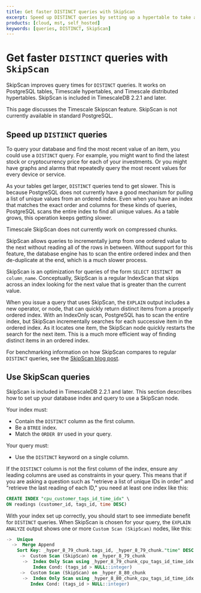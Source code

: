 ```yaml
---
title: Get faster DISTINCT queries with SkipScan
excerpt: Speed up DISTINCT queries by setting up a hypertable to take advantage of SkipScan
products: [cloud, mst, self_hosted]
keywords: [queries, DISTINCT, SkipScan]
---
```


# Get faster `DISTINCT` queries with `SkipScan`

SkipScan improves query times for `DISTINCT` queries. It works on PostgreSQL
tables, Timescale hypertables, and Timescale distributed hypertables.
SkipScan is included in TimescaleDB&nbsp;2.2.1 and later.

<Highlight type="note">
This page discusses the Timescale Skipscan feature. SkipScan is not currently
available in standard PostgreSQL.
</Highlight>

## Speed up `DISTINCT` queries

To query your database and find the most recent value of an item, you
could use a `DISTINCT` query. For example, you might want to find the latest
stock or cryptocurrency price for each of your investments. Or you might have graphs
and alarms that repeatedly query the most recent values for every device or
service.

As your tables get larger, `DISTINCT` queries tend to get slower. This is
because PostgreSQL does not currently have a good mechanism for pulling a list
of unique values from an ordered index. Even when you have an index that matches
the exact order and columns for these kinds of queries, PostgreSQL scans the
entire index to find all unique values. As a table grows, this operation keeps
getting slower.

<Highlight type="note">
Timescale SkipScan does not currently work on compressed chunks.
</Highlight>

SkipScan allows queries to incrementally jump from one ordered value to the next
without reading all of the rows in between. Without support for this feature,
the database engine has to scan the entire ordered index and then de-duplicate
at the end, which is a much slower process.

SkipScan is an optimization for queries of the form `SELECT DISTINCT ON
column_name`. Conceptually, SkipScan is a regular IndexScan that skips across an
index looking for the next value that is greater than the current value.

When you issue a query that uses SkipScan, the `EXPLAIN` output includes a new
operator, or node, that can quickly return distinct items from a properly
ordered index. With an IndexOnly scan, PostgreSQL has to scan the entire index,
but SkipScan incrementally searches for each successive item in the ordered
index. As it locates one item, the SkipScan node quickly restarts the search for
the next item. This is a much more efficient way of finding distinct items in an
ordered index.

For benchmarking information on how SkipScan compares to regular `DISTINCT`
queries, see the [SkipScan blog post][blog-skipscan].

## Use SkipScan queries

SkipScan is included in TimescaleDB&nbsp;2.2.1 and later. This section describes
how to set up your database index and query to use a SkipScan node.

Your index must:

*   Contain the `DISTINCT` column as the first column.
*   Be a `BTREE` index.
*   Match the `ORDER BY` used in your query.

Your query must:

*   Use the `DISTINCT` keyword on a single column.

If the `DISTINCT` column is not the first column of the index, ensure any
leading columns are used as constraints in your query. This means that if you
are asking a question such as "retrieve a list of unique IDs in order" and
"retrieve the last reading of each ID," you need at least one index like this:

```sql
CREATE INDEX "cpu_customer_tags_id_time_idx" \
ON readings (customer_id, tags_id, time DESC)
```

With your index set up correctly, you should start to see immediate benefit for
`DISTINCT` queries. When SkipScan is chosen for your query, the `EXPLAIN
ANALYZE` output shows one or more `Custom Scan (SkipScan)` nodes, like this:

```sql
->  Unique
  ->  Merge Append
    Sort Key: _hyper_8_79_chunk.tags_id, _hyper_8_79_chunk."time" DESC
     ->  Custom Scan (SkipScan) on _hyper_8_79_chunk
      ->  Index Only Scan using _hyper_8_79_chunk_cpu_tags_id_time_idx on _hyper_8_79_chunk
          Index Cond: (tags_id > NULL::integer)
     ->  Custom Scan (SkipScan) on _hyper_8_80_chunk
      ->  Index Only Scan using _hyper_8_80_chunk_cpu_tags_id_time_idx on _hyper_8_80_chunk
         Index Cond: (tags_id > NULL::integer)
```

[blog-skipscan]: https://www.timescale.com/blog/how-we-made-distinct-queries-up-to-8000x-faster-on-postgresql/
